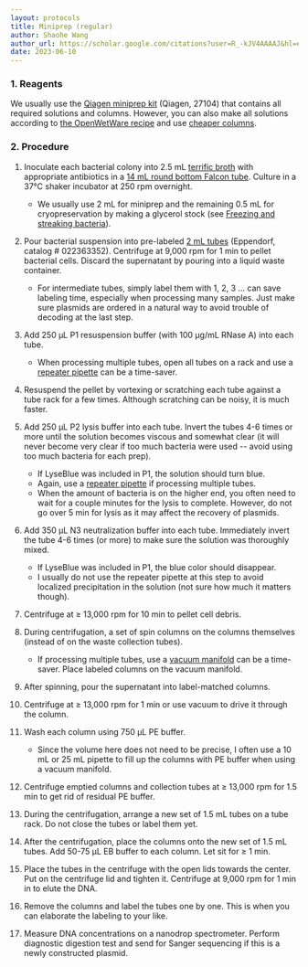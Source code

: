 ```yaml
---
layout: protocols
title: Miniprep (regular)
author: Shaohe Wang
author_url: https://scholar.google.com/citations?user=R_-kJV4AAAAJ&hl=en
date: 2023-06-10
---
```


### 1. Reagents

We usually use the [Qiagen miniprep kit](https://www.qiagen.com/us/products/top-sellers/qiaprep-spin-miniprep-kit/#orderinginformation) (Qiagen, 27104) that contains all required solutions and columns. However, you can also make all solutions according to [the OpenWetWare recipe](https://openwetware.org/wiki/Qiagen_Buffers) and use [cheaper columns](http://www.epochlifescience.com/Product/SpinColumn/minispin.aspx).

### 2. Procedure

1. Inoculate each bacterial colony into 2.5 mL [terrific broth](https://www.thermofisher.com/order/catalog/product/A1374301#/A1374301) with appropriate antibiotics in a [14 mL round bottom Falcon tube](https://www.fishersci.com/shop/products/falcon-round-bottom-polypropylene-tubes-7/1495911b). Culture in a 37°C shaker incubator at 250 rpm overnight.

    - We usually use 2 mL for miniprep and the remaining 0.5 mL for cryopreservation by making a glycerol stock (see [Freezing and streaking bacteria](./freezing-and-streaking-bacteria.html)).

1. Pour bacterial suspension into pre-labeled [2 mL tubes](https://online-shop.eppendorf.us/US-en/Laboratory-Consumables-44512/Tubes-44515/Eppendorf-Safe-Lock-Tubes-PF-8863.html) (Eppendorf, catalog # 022363352). Centrifuge at 9,000 rpm for 1 min to pellet bacterial cells. Discard the supernatant by pouring into a liquid waste container.

    - For intermediate tubes, simply label them with 1, 2, 3 ... can save labeling time, especially when processing many samples. Just make sure plasmids are ordered in a natural way to avoid trouble of decoding at the last step.

1. Add 250 µL P1 resuspension buffer (with 100 µg/mL RNase A) into each tube.

    - When processing multiple tubes, open all tubes on a rack and use a [repeater pipette](https://online-shop.eppendorf.us/US-en/Manual-Liquid-Handling-44563/Manual-Pipetting--Dispensing-44564/Repeater-M4-PF-44619.html) can be a time-saver.

1. Resuspend the pellet by vortexing or scratching each tube against a tube rack for a few times. Although scratching can be noisy, it is much faster.

1. Add 250 µL P2 lysis buffer into each tube. Invert the tubes 4-6 times or more until the solution becomes viscous and somewhat clear (it will never become very clear if too much bacteria were used -- avoid using too much bacteria for each prep).

    - If LyseBlue was included in P1, the solution should turn blue.
    - Again, use a [repeater pipette](https://online-shop.eppendorf.us/US-en/Manual-Liquid-Handling-44563/Manual-Pipetting--Dispensing-44564/Repeater-M4-PF-44619.html) if processing multiple tubes.
    - When the amount of bacteria is on the higher end, you often need to wait for a couple minutes for the lysis to complete. However, do not go over 5 min for lysis as it may affect the recovery of plasmids.

1. Add 350 µL N3 neutralization buffer into each tube. Immediately invert the tube 4-6 times (or more) to make sure the solution was thoroughly mixed.

    - If LyseBlue was included in P1, the blue color should disappear.
    - I usually do not use the repeater pipette at this step to avoid localized precipitation in the solution (not sure how much it matters though).

1. Centrifuge at ≥ 13,000 rpm for 10 min to pellet cell debris.

1. During centrifugation, a set of spin columns on the columns themselves (instead of on the waste collection tubes).

    - If processing multiple tubes, use a [vacuum manifold](https://www.qiagen.com/us/products/discovery-and-translational-research/lab-essentials/vacuum-manifolds-and-accessories/qiavac-24-plus/#orderinginformation) can be a time-saver. Place labeled columns on the vacuum manifold.

1. After spinning, pour the supernatant into label-matched columns.

1. Centrifuge at ≥ 13,000 rpm for 1 min or use vacuum to drive it through the column.

1. Wash each column using 750 µL PE buffer.

    - Since the volume here does not need to be precise, I often use a 10 mL or 25 mL pipette to fill up the columns with PE buffer when using a vacuum manifold.

1. Centrifuge emptied columns and collection tubes at ≥ 13,000 rpm for 1.5 min to get rid of residual PE buffer.

1. During the centrifugation, arrange a new set of 1.5 mL tubes on a tube rack. Do not close the tubes or label them yet.

1. After the centrifugation, place the columns onto the new set of 1.5 mL tubes. Add 50-75 µL EB buffer to each column. Let sit for ≥ 1 min.

1. Place the tubes in the centrifuge with the open lids towards the center. Put on the centrifuge lid and tighten it. Centrifuge at 9,000 rpm for 1 min in to elute the DNA.

1. Remove the columns and label the tubes one by one. This is when you can elaborate the labeling to your like.

1. Measure DNA concentrations on a nanodrop spectrometer. Perform diagnostic digestion test and send for Sanger sequencing if this is a newly constructed plasmid.
